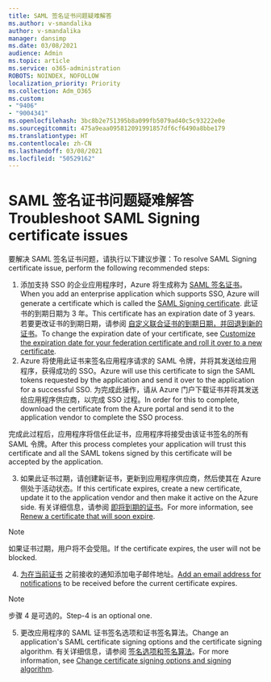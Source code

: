 ```yaml
---
title: SAML 签名证书问题疑难解答
ms.author: v-smandalika
author: v-smandalika
manager: dansimp
ms.date: 03/08/2021
audience: Admin
ms.topic: article
ms.service: o365-administration
ROBOTS: NOINDEX, NOFOLLOW
localization_priority: Priority
ms.collection: Adm_O365
ms.custom:
- "9406"
- "9004341"
ms.openlocfilehash: 3bc8b2e751395b8a099fb5079ad40c5c93222e0e
ms.sourcegitcommit: 475a9eaa095812091991857df6cf6490a8bbe179
ms.translationtype: HT
ms.contentlocale: zh-CN
ms.lasthandoff: 03/08/2021
ms.locfileid: "50529162"
---
```

# <a name="troubleshoot-saml-signing-certificate-issues"></a><span data-ttu-id="5810d-102">SAML 签名证书问题疑难解答</span><span class="sxs-lookup"><span data-stu-id="5810d-102">Troubleshoot SAML Signing certificate issues</span></span>

<span data-ttu-id="5810d-103">要解决 SAML 签名证书问题，请执行以下建议步骤：</span><span class="sxs-lookup"><span data-stu-id="5810d-103">To resolve SAML Signing certificate issue, perform the following recommended steps:</span></span>

1. <span data-ttu-id="5810d-104">添加支持 SSO 的企业应用程序时，Azure 将生成称为 [SAML 签名证书](https://docs.microsoft.com/azure/active-directory/manage-apps/manage-certificates-for-federated-single-sign-on#auto-generated-certificate-for-gallery-and-non-gallery-applications)。</span><span class="sxs-lookup"><span data-stu-id="5810d-104">When you add an enterprise application which supports SSO, Azure will generate a certificate which is called the [SAML Signing certificate](https://docs.microsoft.com/azure/active-directory/manage-apps/manage-certificates-for-federated-single-sign-on#auto-generated-certificate-for-gallery-and-non-gallery-applications).</span></span> <span data-ttu-id="5810d-105">此证书的到期日期为 3 年。</span><span class="sxs-lookup"><span data-stu-id="5810d-105">This certificate has an expiration date of 3 years.</span></span> <span data-ttu-id="5810d-106">若要更改证书的到期日期，请参阅 [自定义联合证书的到期日期，并回退到新的证书](https://docs.microsoft.com/azure/active-directory/manage-apps/manage-certificates-for-federated-single-sign-on#customize-the-expiration-date-for-your-federation-certificate-and-roll-it-over-to-a-new-certificate)。</span><span class="sxs-lookup"><span data-stu-id="5810d-106">To change the expiration date of your certificate, see [Customize the expiration date for your federation certificate and roll it over to a new certificate](https://docs.microsoft.com/azure/active-directory/manage-apps/manage-certificates-for-federated-single-sign-on#customize-the-expiration-date-for-your-federation-certificate-and-roll-it-over-to-a-new-certificate).</span></span>
2. <span data-ttu-id="5810d-107">Azure 将使用此证书来签名应用程序请求的 SAML 令牌，并将其发送给应用程序，获得成功的 SSO。</span><span class="sxs-lookup"><span data-stu-id="5810d-107">Azure will use this certificate to sign the SAML tokens requested by the application and send it over to the application for a successful SSO.</span></span> <span data-ttu-id="5810d-108">为完成此操作，请从 Azure 门户下载证书并将其发送给应用程序供应商，以完成 SSO 过程。</span><span class="sxs-lookup"><span data-stu-id="5810d-108">In order for this to complete, download the certificate from the Azure portal and send it to the application vendor to complete the SSO process.</span></span>

<span data-ttu-id="5810d-109">完成此过程后，应用程序将信任此证书，应用程序将接受由该证书签名的所有 SAML 令牌。</span><span class="sxs-lookup"><span data-stu-id="5810d-109">After this process completes your application will trust this certificate and all the SAML tokens signed by this certificate will be accepted by the application.</span></span>

3. <span data-ttu-id="5810d-110">如果此证书过期，请创建新证书，更新到应用程序供应商，然后使其在 Azure 侧处于活动状态。</span><span class="sxs-lookup"><span data-stu-id="5810d-110">If this certificate expires, create a new certificate, update it to the application vendor and then make it active on the Azure side.</span></span> <span data-ttu-id="5810d-111">有关详细信息，请参阅 [即将到期的证书](https://docs.microsoft.com/azure/active-directory/manage-apps/manage-certificates-for-federated-single-sign-on#renew-a-certificate-that-will-soon-expire)。</span><span class="sxs-lookup"><span data-stu-id="5810d-111">For more information, see [Renew a certificate that will soon expire](https://docs.microsoft.com/azure/active-directory/manage-apps/manage-certificates-for-federated-single-sign-on#renew-a-certificate-that-will-soon-expire).</span></span>

> [!NOTE]
> <span data-ttu-id="5810d-112">如果证书过期，用户将不会受阻。</span><span class="sxs-lookup"><span data-stu-id="5810d-112">If the certificate expires, the user will not be blocked.</span></span>

4. <span data-ttu-id="5810d-113">[为在当前证书](https://docs.microsoft.com/azure/active-directory/manage-apps/manage-certificates-for-federated-single-sign-on#add-email-notification-addresses-for-certificate-expiration) 之前接收的通知添加电子邮件地址。</span><span class="sxs-lookup"><span data-stu-id="5810d-113">[Add an email address for notifications](https://docs.microsoft.com/azure/active-directory/manage-apps/manage-certificates-for-federated-single-sign-on#add-email-notification-addresses-for-certificate-expiration) to be received before the current certificate expires.</span></span>

> [!NOTE]
> <span data-ttu-id="5810d-114">步骤 4 是可选的。</span><span class="sxs-lookup"><span data-stu-id="5810d-114">Step-4 is an optional one.</span></span>

5. <span data-ttu-id="5810d-115">更改应用程序的 SAML 证书签名选项和证书签名算法。</span><span class="sxs-lookup"><span data-stu-id="5810d-115">Change an application's SAML certificate signing options and the certificate signing algorithm.</span></span> <span data-ttu-id="5810d-116">有关详细信息，请参阅 [签名选项和签名算法](https://docs.microsoft.com/azure/active-directory/manage-apps/certificate-signing-options)。</span><span class="sxs-lookup"><span data-stu-id="5810d-116">For more information, see [Change certificate signing options and signing algorithm](https://docs.microsoft.com/azure/active-directory/manage-apps/certificate-signing-options).</span></span>

